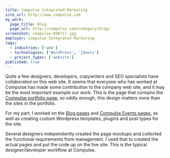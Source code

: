 ```yaml
---
title: Compulse Integrated Marketing
site_url: http://www.compulse.com
my_work:
  page_title: Blog
  page_url: http://compulse.com/category/blog/
screenshot: compulse-090717.jpg
employer: Compulse Integrated Marketing
tags:
  - industries: ['web']
  - technologies: ['WordPress', 'jQuery']
  - project_types: ['website']
published: true
---
```


Quite a few designers, developers, copywriters and SEO specialists
have collaborated on this web site.
It seems that everyone who has worked at Compulse has made some contribution to
the company web site, and it may be the most important example our work.
This is the page that contains the
<a href="http://compulse.com/our-work/"
title="Compulse portfolio page" target="\_blank">Compulse portfolio page</a>,
so oddly enough, this design matters more than the sites in the portfolio.

For my part, I worked on the
<a
href="http://compulse.com/category/blog/"
title="Blog pages"
target="\_blank">Blog pages</a> and
<a href="http://events.compulse.com/"
title="Compulse Events pages" target="\_blank">Compulse Events pages</a>,
as well as creating custom Wordpress templates, plugins and post types for the site.

Several designers independently created the page mockups and collected the
functional requirements from management. I used that to created the actual pages
and put the code up on the live site. This is the typical designer/developer workflow
at Compulse.
